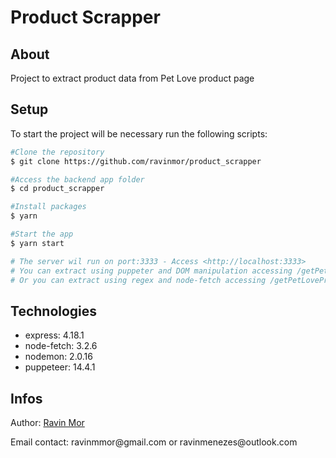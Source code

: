 # Product Scrapper

## About

Project to extract product data from Pet Love product page

## Setup
To start the project will be necessary run the following scripts:
```bash
#Clone the repository
$ git clone https://github.com/ravinmor/product_scrapper

#Access the backend app folder
$ cd product_scrapper

#Install packages
$ yarn

#Start the app
$ yarn start

# The server wil run on port:3333 - Access <http://localhost:3333>
# You can extract using puppeter and DOM manipulation accessing /getPetLoveProduct
# Or you can extract using regex and node-fetch accessing /getPetLoveProductWithRegex
```

## Technologies
<ul>
  <li>express: 4.18.1</li>
  <li>node-fetch: 3.2.6</li>
  <li>nodemon: 2.0.16</li>
  <li>puppeteer: 14.4.1</li>
</ul>

## Infos
<p>Author: <a href="https://github.com/ravinmor">Ravin Mor</a></p>
<p>Email contact: ravinmmor@gmail.com or ravinmenezes@outlook.com</p>
